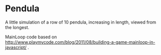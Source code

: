 # Pendula 

A little simulation of a row of 10 pendula, increasing in length, viewed from the longest.

MainLoop code based on http://www.playmycode.com/blog/2011/08/building-a-game-mainloop-in-javascript/ .
